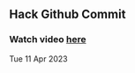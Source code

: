 
 ## Hack Github Commit 
 ### Watch video <a href="https://www.youtube.com">here</a> 
 Tue 11 Apr 2023 
